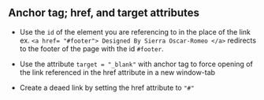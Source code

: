 ## Anchor tag; href, and target attributes
- Use the `id` of the element you are referencing to in the place of the link
ex.  `<a href= "#footer"> Designed By Sierra Oscar-Romeo </a>`
redirects to the footer of the page with the id `#footer`.

- Use the attribute `target = "_blank"` with anchor tag to force opening of the link referenced in the href attribute in a new window-tab

- Create a deaed link by setting the href attribute to `"#"`
